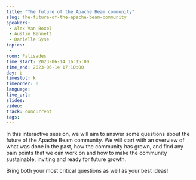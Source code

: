 ```yaml
---
title: "The future of the Apache Beam community"
slug: the-future-of-the-apache-beam-community
speakers:
 - Alex Van Boxel
 - Austin Bennett
 - Danielle Syse
topics:
 - 
room: Palisades
time_start: 2023-06-14 16:15:00
time_end: 2023-06-14 17:10:00
day: b
timeslot: k
timeorder: 0
language: 
live_url: 
slides: 
video: 
track: concurrent
tags:
---
```


In this interactive session, we will aim to answer some questions about the future of the Apache Beam community. We will start with an overview of what was done in the past, how the community has grown, and find any pain points that we can work on and how to make the community sustainable, inviting and ready for future growth. 
 
 Bring both your most critical questions as well as your best ideas!